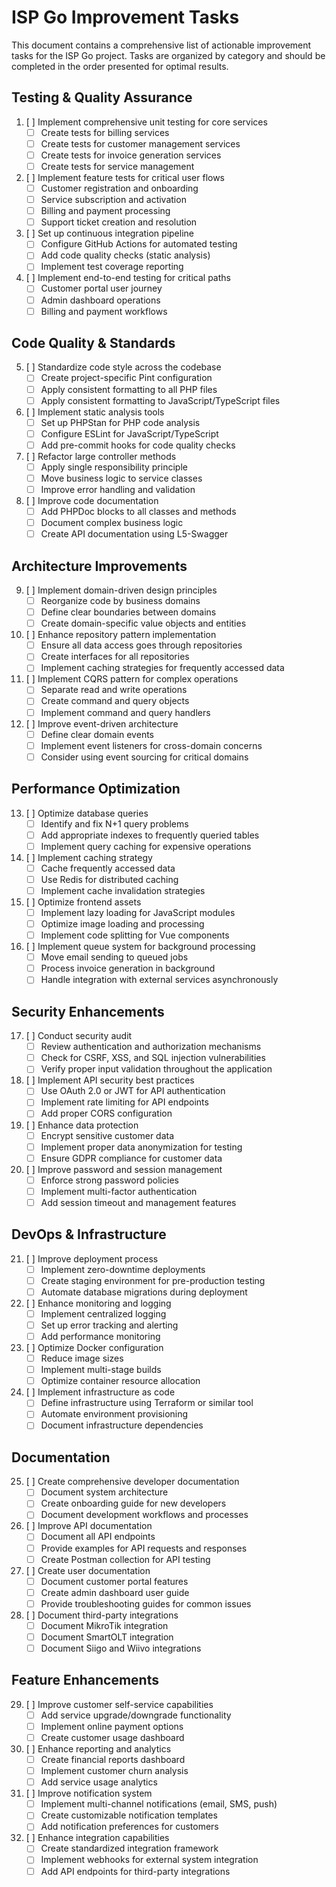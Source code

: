 # ISP Go Improvement Tasks

This document contains a comprehensive list of actionable improvement tasks for the ISP Go project. Tasks are organized by category and should be completed in the order presented for optimal results.

## Testing & Quality Assurance

1. [ ] Implement comprehensive unit testing for core services
   - [ ] Create tests for billing services
   - [ ] Create tests for customer management services
   - [ ] Create tests for invoice generation services
   - [ ] Create tests for service management

2. [ ] Implement feature tests for critical user flows
   - [ ] Customer registration and onboarding
   - [ ] Service subscription and activation
   - [ ] Billing and payment processing
   - [ ] Support ticket creation and resolution

3. [ ] Set up continuous integration pipeline
   - [ ] Configure GitHub Actions for automated testing
   - [ ] Add code quality checks (static analysis)
   - [ ] Implement test coverage reporting

4. [ ] Implement end-to-end testing for critical paths
   - [ ] Customer portal user journey
   - [ ] Admin dashboard operations
   - [ ] Billing and payment workflows

## Code Quality & Standards

5. [ ] Standardize code style across the codebase
   - [ ] Create project-specific Pint configuration
   - [ ] Apply consistent formatting to all PHP files
   - [ ] Apply consistent formatting to JavaScript/TypeScript files

6. [ ] Implement static analysis tools
   - [ ] Set up PHPStan for PHP code analysis
   - [ ] Configure ESLint for JavaScript/TypeScript
   - [ ] Add pre-commit hooks for code quality checks

7. [ ] Refactor large controller methods
   - [ ] Apply single responsibility principle
   - [ ] Move business logic to service classes
   - [ ] Improve error handling and validation

8. [ ] Improve code documentation
   - [ ] Add PHPDoc blocks to all classes and methods
   - [ ] Document complex business logic
   - [ ] Create API documentation using L5-Swagger

## Architecture Improvements

9. [ ] Implement domain-driven design principles
   - [ ] Reorganize code by business domains
   - [ ] Define clear boundaries between domains
   - [ ] Create domain-specific value objects and entities

10. [ ] Enhance repository pattern implementation
    - [ ] Ensure all data access goes through repositories
    - [ ] Create interfaces for all repositories
    - [ ] Implement caching strategies for frequently accessed data

11. [ ] Implement CQRS pattern for complex operations
    - [ ] Separate read and write operations
    - [ ] Create command and query objects
    - [ ] Implement command and query handlers

12. [ ] Improve event-driven architecture
    - [ ] Define clear domain events
    - [ ] Implement event listeners for cross-domain concerns
    - [ ] Consider using event sourcing for critical domains

## Performance Optimization

13. [ ] Optimize database queries
    - [ ] Identify and fix N+1 query problems
    - [ ] Add appropriate indexes to frequently queried tables
    - [ ] Implement query caching for expensive operations

14. [ ] Implement caching strategy
    - [ ] Cache frequently accessed data
    - [ ] Use Redis for distributed caching
    - [ ] Implement cache invalidation strategies

15. [ ] Optimize frontend assets
    - [ ] Implement lazy loading for JavaScript modules
    - [ ] Optimize image loading and processing
    - [ ] Implement code splitting for Vue components

16. [ ] Implement queue system for background processing
    - [ ] Move email sending to queued jobs
    - [ ] Process invoice generation in background
    - [ ] Handle integration with external services asynchronously

## Security Enhancements

17. [ ] Conduct security audit
    - [ ] Review authentication and authorization mechanisms
    - [ ] Check for CSRF, XSS, and SQL injection vulnerabilities
    - [ ] Verify proper input validation throughout the application

18. [ ] Implement API security best practices
    - [ ] Use OAuth 2.0 or JWT for API authentication
    - [ ] Implement rate limiting for API endpoints
    - [ ] Add proper CORS configuration

19. [ ] Enhance data protection
    - [ ] Encrypt sensitive customer data
    - [ ] Implement proper data anonymization for testing
    - [ ] Ensure GDPR compliance for customer data

20. [ ] Improve password and session management
    - [ ] Enforce strong password policies
    - [ ] Implement multi-factor authentication
    - [ ] Add session timeout and management features

## DevOps & Infrastructure

21. [ ] Improve deployment process
    - [ ] Implement zero-downtime deployments
    - [ ] Create staging environment for pre-production testing
    - [ ] Automate database migrations during deployment

22. [ ] Enhance monitoring and logging
    - [ ] Implement centralized logging
    - [ ] Set up error tracking and alerting
    - [ ] Add performance monitoring

23. [ ] Optimize Docker configuration
    - [ ] Reduce image sizes
    - [ ] Implement multi-stage builds
    - [ ] Optimize container resource allocation

24. [ ] Implement infrastructure as code
    - [ ] Define infrastructure using Terraform or similar tool
    - [ ] Automate environment provisioning
    - [ ] Document infrastructure dependencies

## Documentation

25. [ ] Create comprehensive developer documentation
    - [ ] Document system architecture
    - [ ] Create onboarding guide for new developers
    - [ ] Document development workflows and processes

26. [ ] Improve API documentation
    - [ ] Document all API endpoints
    - [ ] Provide examples for API requests and responses
    - [ ] Create Postman collection for API testing

27. [ ] Create user documentation
    - [ ] Document customer portal features
    - [ ] Create admin dashboard user guide
    - [ ] Provide troubleshooting guides for common issues

28. [ ] Document third-party integrations
    - [ ] Document MikroTik integration
    - [ ] Document SmartOLT integration
    - [ ] Document Siigo and Wiivo integrations

## Feature Enhancements

29. [ ] Improve customer self-service capabilities
    - [ ] Add service upgrade/downgrade functionality
    - [ ] Implement online payment options
    - [ ] Create customer usage dashboard

30. [ ] Enhance reporting and analytics
    - [ ] Create financial reports dashboard
    - [ ] Implement customer churn analysis
    - [ ] Add service usage analytics

31. [ ] Improve notification system
    - [ ] Implement multi-channel notifications (email, SMS, push)
    - [ ] Create customizable notification templates
    - [ ] Add notification preferences for customers

32. [ ] Enhance integration capabilities
    - [ ] Create standardized integration framework
    - [ ] Implement webhooks for external system integration
    - [ ] Add API endpoints for third-party integrations
